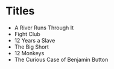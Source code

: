 # Titles

* A River Runs Through It
* Fight Club
* 12 Years a Slave
* The Big Short
* 12 Monkeys
* The Curious Case of Benjamin Button
